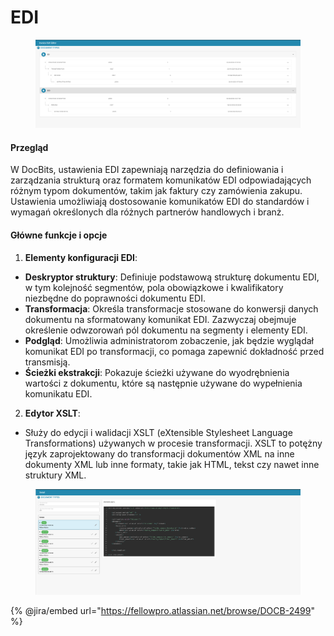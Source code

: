 # EDI

<figure><img src="../../../../.gitbook/assets/Bildschirmfoto 2024-05-08 um 09.49.21.png" alt=""><figcaption></figcaption></figure>

#### Przegląd

W DocBits, ustawienia EDI zapewniają narzędzia do definiowania i zarządzania strukturą oraz formatem komunikatów EDI odpowiadających różnym typom dokumentów, takim jak faktury czy zamówienia zakupu. Ustawienia umożliwiają dostosowanie komunikatów EDI do standardów i wymagań określonych dla różnych partnerów handlowych i branż.

#### Główne funkcje i opcje

1. **Elementy konfiguracji EDI**:
* **Deskryptor struktury**: Definiuje podstawową strukturę dokumentu EDI, w tym kolejność segmentów, pola obowiązkowe i kwalifikatory niezbędne do poprawności dokumentu EDI.
* **Transformacja**: Określa transformacje stosowane do konwersji danych dokumentu na sformatowany komunikat EDI. Zazwyczaj obejmuje określenie odwzorowań pól dokumentu na segmenty i elementy EDI.
* **Podgląd**: Umożliwia administratorom zobaczenie, jak będzie wyglądał komunikat EDI po transformacji, co pomaga zapewnić dokładność przed transmisją.
* **Ścieżki ekstrakcji**: Pokazuje ścieżki używane do wyodrębnienia wartości z dokumentu, które są następnie używane do wypełnienia komunikatu EDI.
2. **Edytor XSLT**:
* Służy do edycji i walidacji XSLT (eXtensible Stylesheet Language Transformations) używanych w procesie transformacji. XSLT to potężny język zaprojektowany do transformacji dokumentów XML na inne dokumenty XML lub inne formaty, takie jak HTML, tekst czy nawet inne struktury XML.

<figure><img src="../../../../.gitbook/assets/Bildschirmfoto 2024-05-08 um 09.49.59.png" alt=""><figcaption></figcaption></figure>

{% @jira/embed url="https://fellowpro.atlassian.net/browse/DOCB-2499" %}
